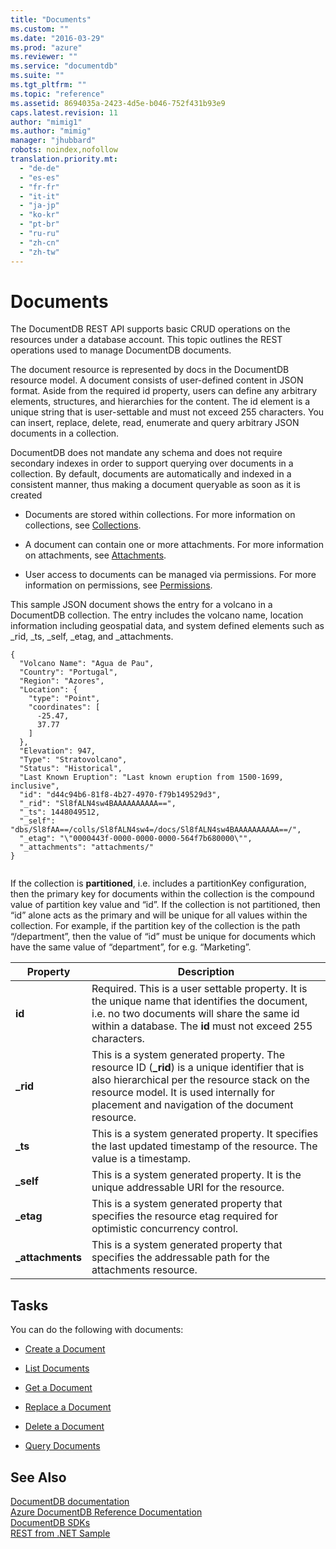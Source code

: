 ```yaml
---
title: "Documents"
ms.custom: ""
ms.date: "2016-03-29"
ms.prod: "azure"
ms.reviewer: ""
ms.service: "documentdb"
ms.suite: ""
ms.tgt_pltfrm: ""
ms.topic: "reference"
ms.assetid: 8694035a-2423-4d5e-b046-752f431b93e9
caps.latest.revision: 11
author: "mimig1"
ms.author: "mimig"
manager: "jhubbard"
robots: noindex,nofollow
translation.priority.mt: 
  - "de-de"
  - "es-es"
  - "fr-fr"
  - "it-it"
  - "ja-jp"
  - "ko-kr"
  - "pt-br"
  - "ru-ru"
  - "zh-cn"
  - "zh-tw"
---
```

# Documents
  The DocumentDB REST API supports basic CRUD operations on the resources under a database account. This topic outlines the REST operations used to manage DocumentDB documents.  
  
 The document resource is represented by docs in the DocumentDB resource model. A document consists of user-defined content in JSON format. Aside from the required id property, users can define any arbitrary elements, structures, and hierarchies for the content. The id element is a unique string that is user-settable and must not exceed 255 characters. You can insert, replace, delete, read, enumerate and query arbitrary JSON documents in a collection.  
  
 DocumentDB does not mandate any schema and does not require secondary indexes in order to support querying over documents in a collection. By default, documents are automatically and indexed in a consistent manner, thus making a document queryable as soon as it is created  
  
-   Documents are stored within collections. For more information on collections, see [Collections](../DocumentDBREST/collections.md).  
  
-   A document can contain one or more attachments. For more information on attachments, see [Attachments](../DocumentDBREST/attachments.md).  
  
-   User access to documents can be managed via permissions. For more information on permissions, see [Permissions](../DocumentDBREST/permissions.md).  
  
 This sample JSON document shows the entry for a volcano in a DocumentDB collection. The entry includes the volcano name, location information including geospatial data, and system defined elements such as _rid, _ts, _self, _etag, and _attachments.  
  
```  
{  
  "Volcano Name": "Agua de Pau",  
  "Country": "Portugal",  
  "Region": "Azores",  
  "Location": {  
    "type": "Point",  
    "coordinates": [  
      -25.47,  
      37.77  
    ]  
  },  
  "Elevation": 947,  
  "Type": "Stratovolcano",  
  "Status": "Historical",  
  "Last Known Eruption": "Last known eruption from 1500-1699, inclusive",  
  "id": "d44c94b6-81f8-4b27-4970-f79b149529d3",  
  "_rid": "Sl8fALN4sw4BAAAAAAAAAA==",  
  "_ts": 1448049512,  
  "_self": "dbs/Sl8fAA==/colls/Sl8fALN4sw4=/docs/Sl8fALN4sw4BAAAAAAAAAA==/",  
  "_etag": "\"0000443f-0000-0000-0000-564f7b680000\"",  
  "_attachments": "attachments/"  
}  
  
```  
  
 If the collection is **partitioned**, i.e. includes a partitionKey configuration, then the primary key for documents within the collection is the compound value of partition key value and “id”. If the collection is not partitioned, then “id” alone acts as the primary and will be unique for all values within the collection. For example, if the partition key of the collection is the path “/department”, then the value of “id” must be unique for documents which have the same value of “department”, for e.g. “Marketing”.  
  
|Property|Description|  
|--------------|-----------------|  
|**id**|Required. This is a user settable property. It is the unique name that identifies the document, i.e. no two documents will share the same id within a database. The **id** must not exceed 255 characters.|  
|**_rid**|This is a system generated property. The resource ID (**_rid**) is a unique identifier that is also hierarchical per the resource stack on the resource model. It is used internally for placement and navigation of the document resource.|  
|**_ts**|This is a system generated property. It specifies the last updated timestamp of the resource. The value is a timestamp.|  
|**_self**|This is a system generated property. It is the unique addressable URI for the resource.|  
|**_etag**|This is a system generated property that specifies the resource etag required for optimistic concurrency control.|  
|**_attachments**|This is a system generated property that specifies the addressable path for the attachments resource.|  
  
## Tasks  
 You can do the following with documents:  
  
-   [Create a Document](../DocumentDBREST/create-a-document.md)  
  
-   [List Documents](../DocumentDBREST/list-documents.md)  
  
-   [Get a Document](../DocumentDBREST/get-a-document.md)  
  
-   [Replace a Document](../DocumentDBREST/replace-a-document.md)  
  
-   [Delete a Document](../DocumentDBREST/delete-a-document.md)  
  
-   [Query Documents](../DocumentDBREST/query-documents.md)  
  
## See Also  
 [DocumentDB documentation](http://azure.microsoft.com/documentation/services/documentdb/)   
 [Azure DocumentDB Reference Documentation](../Topic/Azure%20DocumentDB%20Reference%20Documentation.md)   
 [DocumentDB SDKs](https://azure.microsoft.com/documentation/articles/documentdb-sdk-dotnet/)   
 [REST from .NET Sample](https://github.com/Azure/azure-documentdb-dotnet/tree/master/samples/rest-from-.net)  
  
  